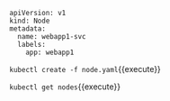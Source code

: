 

```
apiVersion: v1
kind: Node
metadata:
  name: webapp1-svc
  labels:
    app: webapp1
```
`kubectl create -f node.yaml`{{execute}}

`kubectl get nodes`{{execute}}
